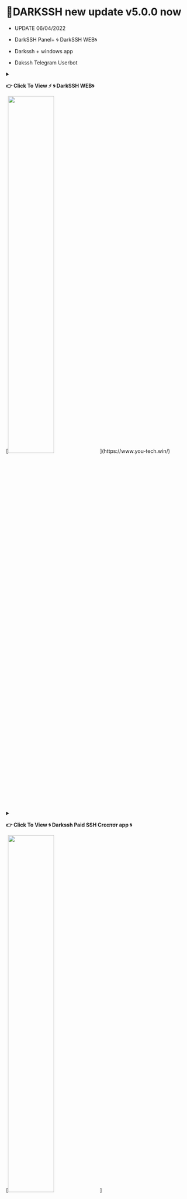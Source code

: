 
# 📌DARKSSH new update v5.0.0 now

* UPDATE 06/04/2022

* DarkSSH Panel+ 🌀 DarkSSH WEB🌀

* Darkssh + windows app

*  Dakssh Telegram Userbot

<details>
 
 <summary><p><b> 👉 Click To View <b>⚡️ 🌀 DarkSSH WEB🌀</b></b></p> [<img src="https://telegra.ph/file/9a136ddfd96c130857004.jpg" width="50%">](https://www.you-tech.win/) </summary>


#⚡️ 🌀 DarkSSH WEB🌀

❓Go to your vps and create ssh and manage it,

🖥 Web Script

👇
[dashboard.you-tech.win](https://dashboard.you-tech.win/)


 🖥 Web Terminal+

👇
[client.you-tech.win](https://client.you-tech.win/)

 📖 Installation

💠Ssh

1️⃣ Sing Up 
2️⃣Sign in
3️⃣ go [dashboard.you-tech.win/ssh_tu](https://dashboard.you-tech.win/ssh_tu) 
 
 
 🌶 You-Tech API Based Web 
🍪 java, Html, css, Python
🔥 Fast response
🤗 Friendly interface
🌈 with Our paid domain

⭐️Professional dashboard experience

⚠️This is beta only. Waiting for V2ray and more amazing tool

[-] ═───────◇───────═

📦 Dark-Script 🚀
🔥 DΣVΣᄂӨPΣЯ : [𝙎𝙞𝙩𝙝𝙪𝙢 𝘽𝙖𝙩𝙧𝙤𝙬 🇱🇰](https://t.me/sibatrow) 

 [-] ═───────◇───────═

[🌀 Darkssh 🌀] (https://t.me/Darks_SSH) 

[🧿YouTech🧿](https://t.me/YouTech_VPN_HUB)
 
 </details>
 


<details>
 
 <summary><p><b> 👉 Click To View<b> 🌀 Darkssh Paid SSH Crεατσr app 🌀</b></b></p> [<img src="https://telegra.ph/file/2978def47870c4c016b8f.jpg"width="50%">](https://sourceforge.net/projects/darkssh/) </summary>

# 🌀 Darkssh Paid SSH Crεατσr app 🌀
 
🪤 App For Windows

⚡️ Programming Language :- C#

[<img src="https://telegra.ph/file/2978def47870c4c016b8f.jpg" width="50%">](https://darkssh.sourceforge.io)

Download
👇
[Darkssh +](https://darkssh.sourceforge.io)

[-] ═───────◇───────═

📦 Dark-Script 🚀

🔥 DΣVΣᄂӨPΣЯ : 𝙎𝙞𝙩𝙝𝙪𝙢 𝘽𝙖𝙩𝙧𝙤𝙬 🇱🇰

[-] ═───────◇───────═

🧿YOU Tech🧿

# String Session Gen
<a href="https://replit.com/@batrow/Dark-Manager-String"><img src="https://img.shields.io/badge/run-string__session.py-blue?style=for-the-badge&logo=repl.it" alt="generate_string" /></a>

# Deploy User Bot on Heroku🏃‍♂

[![Deploy To Heroku](https://www.herokucdn.com/deploy/button.svg)](https://heroku.com/deploy?template=https://github.com/sbatrow/DARKSSH-MANAGER)

# Tutorial 

<P>
<span><a href="https://vimeo.com/654801977"><img src="https://user-images.githubusercontent.com/83800532/144345002-c3ec5251-f723-4a81-bcaa-ad4579562218.png" alt=""width="50"height="50"/></a></span>
</P>

[<img src="https://telegra.ph/file/2dcbe7f7d4f630a36b460.jpg" width="50%">](https://vimeo.com/654801977)
 
 </details>

# 📌DARKSSH MANAGER

* යාවත්කාලීන කිරීම 11/05/2021 - සම්පූර්ණ කරන ලද ව්‍යාපෘතිය

* UPDATE 19/12/2021 - Completed Project

*  ssl problem fixed @
*  Have Telegram ssh create bot
*  Have ssh account banner name change 
*  limiter problem fixed 
*  new tab USER-LIMIT
*  Telegram Bot RESELLER 
*  and more
*  manual ssh baner add command

# 🌐Language

* ENGLISH
 
* SINHALA

# ❤️Remodied for Sri Lanka ...

-------------------------------------------------------------------------------


## :book: Installation


<details>
 
 <summary><p><b> Click To View <b>👾 Auto Script Install Telegram Bot 👾</b></b></p></summary>

 
## 👾 Dark-Script-installer  👾

[@dark_install_bot](https://t.me/@dark_install_bot)

📌DARK-NEW   

⭕️ Darkssh➕ ⭕️

🦄Auto Script Install Bot

Developer
By- [𝙎𝙞𝙩𝙝𝙪𝙢 𝘽𝙖𝙩𝙧𝙤𝙬 🇱🇰](https://t.me/sibatrow) ⁪⁬⁮⁮⁮

[🧿YOU Tech🧿](https://t.me/YouTech_VPN_HUB)
 
</details>

[@dark_install_bot](https://t.me/@dark_install_bot)

```
sudo -s
```
```
apt-get update -y; apt-get upgrade -y; wget https://raw.githubusercontent.com/sbatrow/DARKSSH-MANAGER/master/Dark; chmod 777 Dark; ./Dark

```


# 🔥⚡️⚡️ Sithum Batrow 🇱🇰 ⚡️⚡️🔥

-------------------------------------------------------------------------------

<img align="right" src="https://github.com/sbatrow/DARKSSH-MANAGER/blob/main/image/ssh bot.jpg" width='300'/>

![logo](https://github.com/sbatrow/DARKSSH-MANAGER/blob/main/image/DARKSSH.jpg)

[![Stars](https://img.shields.io/github/stars/sbatrow/DARKSSH-MANAGER?style=flat-square&color=yellow)](https://github.com/sbatrow/DARKSSH-MANAGER/stargazers)
[![Forks](https://img.shields.io/github/forks/sbatrow/DARKSSH-MANAGER?style=flat-square&color=orange)](https://github.com/sbatrow/DARKSSH-MANAGER/fork)
[![Size](https://img.shields.io/github/repo-size/sbatrow/DARKSSH-MANAGER?style=flat-square&color=green)](https://github.com/sbatrow/DARKSSH-MANAGER/)   
[![Python](https://img.shields.io/badge/Python-v3.9-blue)](https://www.python.org/)
[![Maintenance](https://img.shields.io/badge/Maintained%3F-yes-green.svg)](https://github.com/sbatrow/DARKSSH-MANAGER/graphs/commit-activity)
[![Open Source Love svg2](https://badges.frapsoft.com/os/v2/open-source.svg?v=103)](https://github.com/sbatrow/DARKSSH-MANAGER)   
[![Contributors](https://img.shields.io/github/contributors/TeamUltroid/Ultroid?style=flat-square&color=green)](https://github.com/sbatrow/DARKSS-HMANAGER/graphs/contributors)        
[![PRs Welcome](https://img.shields.io/badge/PRs-welcome-brightgreen.svg?style=flat-square)](https://makeapullrequest.com)
[![License](https://img.shields.io/badge/License-GPL-blue)](https://github.com/sbatrow/DARKSSH-MANAGER/blob/main/LICENSE)




SCRIPT DARKSSH MANAGER යනු සුදුසු අංග සහ මෙවලම් සමූහයක් සහිත පිටපතකි
                 භාවිතය කෙරෙහි අවධානය යොමු කරමින් ලිනක්ස් සේවාදායකයන් හැසිරවීමේ අතිශය පහසුවක් ලබා දෙන්න
                 VPN, යන්ත්රය පිළිබඳ සවිස්තරාත්මක තොරතුරු සපයන ප්රසන්න අතුරු මුහුණතක් ඇත
                 සහ පරිශීලකයින් ...
                 
 SCRIPT DARKSSH MANAGER is a copy with the appropriate set of features and tools
                 Focus on usage and make Linux clients extremely easy to handle
                 VPN has a pleasant interface that provides detailed information about the machine               
                 And users ...
                 
                                                          
                   @ Auto genarate                                                                                  @ Banner
<img align="right" src="https://github.com/sbatrow/DARKSSH-MANAGER/blob/main/image/banner.jpg" width='300'/>
  
![logo](https://github.com/sbatrow/DARKSSH-MANAGER/blob/main/image/outo.jpg)                 
         
**Manager Script**

## :heavy_exclamation_mark: Requerimientos

* ලිනක්ස් (උබුන්ටු හෝ ඩේබියන්) මත පදනම් වූ මෙහෙයුම් පද්ධතියක්
* 📌 Do not use Ubuntu 20 or later
* උබුන්ටු 14.04 සේවාදායකය x86_64 / උබුන්ටු 16.04 සේවාදායකය x86_64 / උබුන්ටු 18.04 සේවාදායකය x86_64
* ඩේබියන් 8 සේවාදායකය x86_64 / ඩේබියන් 9 සේවාදායකය x86_64
* අපි නිර්දේශ කරන්නේ ඩේබියන් 9 සේවාදායකය x86_64 / උබුන්ටු 16.04 සේවාදායකය x86_64

* Linux (Ubuntu or Debian) based operating system
* 📌 Do not use Ubuntu 20 or later
* Ubuntu 14.04 Server x86_64 / Ubuntu 16.04 Server x86_64 / Ubuntu 18.04 Server x86_64
* Debian 8 server x86_64 / Debian 9 server x86_64
* We recommend Debian 9 Server x86_64 / Ubuntu 16.04 Server x86_64



# 😍 Credits

1. @crazy_vpn - Developer of ssh plus Manager

# 🏃‍contact me

3. [🔥⚡️⚡️ Sithum Batrow 🇱🇰 ⚡️⚡️🔥](https://t.me/sibatrow) 

```
* NO MINING!
* WITHOUT KEYS!
* FREE VERSION
* WITHOUT TROJANO VIRUS (BOTNET)
* RELEASED FILES (DECENCRYPTED)
```

```
☆ [🔥⚡️⚡️ Sithum Batrow 🇱🇰 ⚡️⚡️🔥](https://t.me/sibatrow) ☆
```

[![License](https://www.gnu.org/graphics/gplv3-or-later.png)](LICENSE)

**By: YouTech 🇱🇰 **
